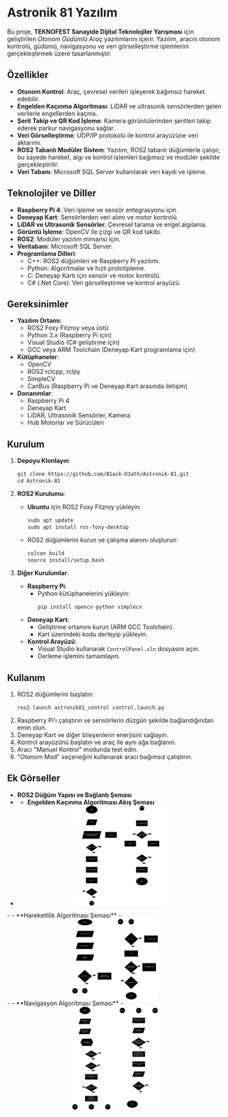 # Astronik 81 Yazılım

Bu proje, **TEKNOFEST Sanayide Dijital Teknolojiler Yarışması** için geliştirilen *Otonom Güdümlü Araç* yazılımlarını içerir. Yazılım, aracın otonom kontrolü, güdümü, navigasyonu ve veri görselleştirme işlemlerini gerçekleştirmek üzere tasarlanmıştır.

## Özellikler

- **Otonom Kontrol**: Araç, çevresel verileri işleyerek bağımsız hareket edebilir.
- **Engelden Kaçınma Algoritması**: LiDAR ve ultrasonik sensörlerden gelen verilerle engellerden kaçma.
- **Şerit Takip ve QR Kod İşleme**: Kamera görüntülerinden şeritleri takip ederek parkur navigasyonu sağlar.
- **Veri Görselleştirme**: UDP/IP protokolü ile kontrol arayüzüne veri aktarımı.
- **ROS2 Tabanlı Modüler Sistem**: Yazılım, ROS2 tabanlı düğümlerle çalışır, bu sayede hareket, algı ve kontrol işlemleri bağımsız ve modüler şekilde gerçekleştirilir.
- **Veri Tabanı**: Microsoft SQL Server kullanılarak veri kaydı ve işleme.

## Teknolojiler ve Diller

- **Raspberry Pi 4**: Veri işleme ve sensör entegrasyonu için.
- **Deneyap Kart**: Sensörlerden veri alımı ve motor kontrolü.
- **LiDAR ve Ultrasonik Sensörler**: Çevresel tarama ve engel algılama.
- **Görüntü İşleme**: OpenCV ile çizgi ve QR kod takibi.
- **ROS2**: Modüler yazılım mimarisi için.
- **Veritabanı**: Microsoft SQL Server.
- **Programlama Dilleri**:
  - C++: ROS2 düğümleri ve Raspberry Pi yazılımı.
  - Python: Algoritmalar ve hızlı prototipleme.
  - C: Deneyap Kartı için sensör ve motor kontrolü.
  - C# (.Net Core): Veri görselleştirme ve kontrol arayüzü.

## Gereksinimler

- **Yazılım Ortamı**:
  - ROS2 Foxy Fitzroy veya üstü
  - Python 3.x (Raspberry Pi için)
  - Visual Studio (C# geliştirme için)
  - GCC veya ARM Toolchain (Deneyap Kart programlama için)
- **Kütüphaneler**:
  - OpenCV
  - ROS2 rclcpp, rclpy
  - SimpleCV
  - CanBus (Raspberry Pi ve Deneyap Kart arasında iletişim)
- **Donanımlar**:
  - Raspberry Pi 4
  - Deneyap Kart
  - LiDAR, Ultrasonik Sensörler, Kamera
  - Hub Motorlar ve Sürücüleri

## Kurulum

1. **Depoyu Klonlayın**:
    ```
    git clone https://github.com/B1ack-D3ath/Astronik-81.git
    cd Astronik-81
    ```

2. **ROS2 Kurulumu**:
    - **Ubuntu** için ROS2 Foxy Fitzroy yükleyin:
      ```
      sudo apt update
      sudo apt install ros-foxy-desktop
      ```
    - ROS2 düğümlerini kurun ve çalışma alanını oluşturun:
      ```
      colcon build
      source install/setup.bash
      ```

3. **Diğer Kurulumlar**:
    - **Raspberry Pi**:
      - Python kütüphanelerini yükleyin:
        ```
        pip install opencv-python simplecv
        ```
    - **Deneyap Kart**:
      - Geliştirme ortamını kurun (ARM GCC Toolchain).
      - Kart üzerindeki kodu derleyip yükleyin.
    - **Kontrol Arayüzü**:
      - Visual Studio kullanarak `ControlPanel.sln` dosyasını açın.
      - Derleme işlemini tamamlayın.

## Kullanım

1. ROS2 düğümlerini başlatın:
    ```
    ros2 launch astronik81_control control.launch.py
    ```
2. Raspberry Pi'ı çalıştırın ve sensörlerin düzgün şekilde bağlandığından emin olun.
3. Deneyap Kart ve diğer bileşenlerin enerjisini sağlayın.
4. Kontrol arayüzünü başlatın ve araç ile aynı ağa bağlanın.
5. Aracı "Manuel Kontrol" modunda test edin.
6. "Otonom Mod" seçeneğini kullanarak aracı bağımsız çalıştırın.

## Ek Görseller

- **ROS2 Düğüm Yapısı ve Bağlantı Şeması**
- - **Engelden Kaçınma Algoritması Akış Şeması**
- <div style="display: flex; justify-content: space-around;">
    <img src="./images/Engelden_Kacma.png" width="200" alt="Engelden Kaçış Algoritma Şeması">
</div>
- - **Hareketlilik Algoritması Şeması**
- <div style="display: flex; justify-content: space-around;">
    <img src="./images/Hareketlilik.png" width="200" alt="Hareketlilik Algoritma Şeması">
</div>
- - **Navigasyon Algoritması Şeması**
- <div style="display: flex; justify-content: space-around;">
    <img src="./images/Navigasyon.png" width="200" alt="Navigasyon Algoritma Şeması">
</div>
